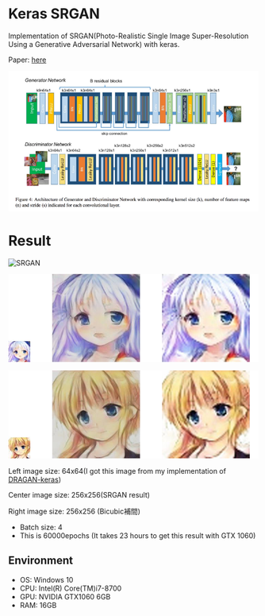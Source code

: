 # Keras SRGAN
Implementation of SRGAN(Photo-Realistic Single Image Super-Resolution Using a Generative Adversarial Network) with keras.

Paper: [here](https://arxiv.org/abs/1609.04802)

![network](./image/network.png)

# Result

![SRGAN](./image/resul1.jpg)

![SRGAN](./image/result2.jpg)

![SRGAN](./image/result3.jpg)

Left image size: 64x64(I got this image from my implementation of [DRAGAN-keras](https://github.com/jjonak09/DRAGAN-keras))

Center image size: 256x256(SRGAN result)

Right image size: 256x256 (Bicubic補間)

- Batch size: 4
- This is 60000epochs (It takes 23 hours to get this result with GTX 1060)


## Environment
- OS: Windows 10
- CPU: Intel(R) Core(TM)i7-8700
- GPU: NVIDIA GTX1060 6GB
- RAM: 16GB
